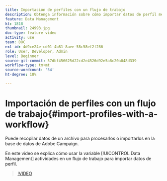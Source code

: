 ```yaml
---
title: Importación de perfiles con un flujo de trabajo
description: Obtenga información sobre cómo importar datos de perfil mediante un flujo de trabajo.
feature: Data Management
kt: 1818
thumbnail: 24993.jpg
doc-type: feature video
activity: use
team: DOC
exl-id: 4d9ce24e-cd01-4b81-8aee-58c58ef2f286
role: User, Developer, Admin
level: Beginner
source-git-commit: 57dbf456625d22cd2e4526d92e5a8c20a048d339
workflow-type: tm+mt
source-wordcount: '54'
ht-degree: 18%

---
```


# Importación de perfiles con un flujo de trabajo{#import-profiles-with-a-workflow}

Puede recopilar datos de un archivo para procesarlos o importarlos en la base de datos de Adobe Campaign.

En este vídeo se explica cómo usar la variable [!UICONTROL Data Management] actividades en un flujo de trabajo para importar datos de perfil.

>[!VIDEO](https://video.tv.adobe.com/v/24993?quality=12)
